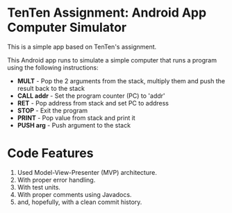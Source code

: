 # TenTen Assignment: Android App Computer Simulator
This is a simple app based on TenTen's assignment. 

<p>This Android app runs to simulate a simple computer that runs a program using the following instructions:</p>
<ul>
<li><b>MULT</b> - Pop the 2 arguments from the stack, multiply them and push the result back to the stack</li>
<li><b>CALL addr</b> - Set the program counter (PC) to 'addr'</li>
<li><b>RET</b> - Pop address from stack and set PC to address</li>
<li><b>STOP</b> - Exit the program</li>
<li><b>PRINT</b> - Pop value from stack and print it</li>
<li><b>PUSH arg</b> - Push argument to the stack</li>
</ul>

# Code Features
<ol>
<li>Used Model-View-Presenter (MVP) architecture.</li>
<li>With proper error handling.</li>
<li>With test units.</li>
<li>With proper comments using Javadocs.</li>
<li>and, hopefully, with a clean commit history.</li>
</ol>
